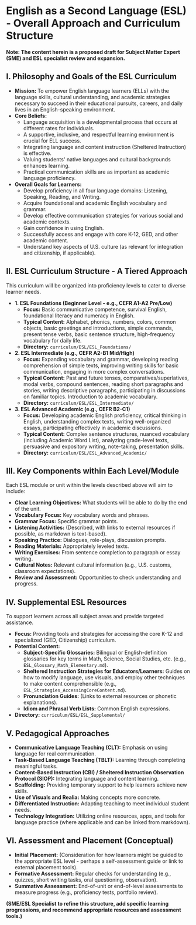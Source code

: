 # English as a Second Language (ESL) - Overall Approach and Curriculum Structure
**Note: The content herein is a proposed draft for Subject Matter Expert (SME) and ESL specialist review and expansion.**

## I. Philosophy and Goals of the ESL Curriculum
*   **Mission:** To empower English language learners (ELLs) with the language skills, cultural understanding, and academic strategies necessary to succeed in their educational pursuits, careers, and daily lives in an English-speaking environment.
*   **Core Beliefs:**
    *   Language acquisition is a developmental process that occurs at different rates for individuals.
    *   A supportive, inclusive, and respectful learning environment is crucial for ELL success.
    *   Integrating language and content instruction (Sheltered Instruction) is effective.
    *   Valuing students' native languages and cultural backgrounds enhances learning.
    *   Practical communication skills are as important as academic language proficiency.
*   **Overall Goals for Learners:**
    *   Develop proficiency in all four language domains: Listening, Speaking, Reading, and Writing.
    *   Acquire foundational and academic English vocabulary and grammar.
    *   Develop effective communication strategies for various social and academic contexts.
    *   Gain confidence in using English.
    *   Successfully access and engage with core K-12, GED, and other academic content.
    *   Understand key aspects of U.S. culture (as relevant for integration and citizenship, if applicable).

## II. ESL Curriculum Structure - A Tiered Approach
This curriculum will be organized into proficiency levels to cater to diverse learner needs.
*   **1. ESL Foundations (Beginner Level - e.g., CEFR A1-A2 Pre/Low)**
    *   **Focus:** Basic communicative competence, survival English, foundational literacy and numeracy in English.
    *   **Typical Content:** Alphabet, phonics, numbers, colors, common objects, basic greetings and introductions, simple commands, present tense verbs, basic sentence structure, high-frequency vocabulary for daily life.
    *   **Directory:** `curriculum/ESL/ESL_Foundations/`
*   **2. ESL Intermediate (e.g., CEFR A2-B1 Mid/High)**
    *   **Focus:** Expanding vocabulary and grammar, developing reading comprehension of simple texts, improving writing skills for basic communication, engaging in more complex conversations.
    *   **Typical Content:** Past and future tenses, comparatives/superlatives, modal verbs, compound sentences, reading short paragraphs and stories, writing descriptive paragraphs, participating in discussions on familiar topics. Introduction to academic vocabulary.
    *   **Directory:** `curriculum/ESL/ESL_Intermediate/`
*   **3. ESL Advanced Academic (e.g., CEFR B2-C1)**
    *   **Focus:** Developing academic English proficiency, critical thinking in English, understanding complex texts, writing well-organized essays, participating effectively in academic discussions.
    *   **Typical Content:** Complex sentence structures, nuanced vocabulary (including Academic Word List), analyzing grade-level texts, persuasive and expository writing, note-taking, presentation skills.
    *   **Directory:** `curriculum/ESL/ESL_Advanced_Academic/`

## III. Key Components within Each Level/Module
Each ESL module or unit within the levels described above will aim to include:
*   **Clear Learning Objectives:** What students will be able to do by the end of the unit.
*   **Vocabulary Focus:** Key vocabulary words and phrases.
*   **Grammar Focus:** Specific grammar points.
*   **Listening Activities:** (Described, with links to external resources if possible, as markdown is text-based).
*   **Speaking Practice:** Dialogues, role-plays, discussion prompts.
*   **Reading Materials:** Appropriately leveled texts.
*   **Writing Exercises:** From sentence completion to paragraph or essay writing.
*   **Cultural Notes:** Relevant cultural information (e.g., U.S. customs, classroom expectations).
*   **Review and Assessment:** Opportunities to check understanding and progress.

## IV. Supplemental ESL Resources
To support learners across all subject areas and provide targeted assistance.
*   **Focus:** Providing tools and strategies for accessing the core K-12 and specialized (GED, Citizenship) curriculum.
*   **Potential Content:**
    *   **Subject-Specific Glossaries:** Bilingual or English-definition glossaries for key terms in Math, Science, Social Studies, etc. (e.g., `ESL_Glossary_Math_Elementary.md`).
    *   **Sheltered Instruction Strategies for Educators/Learners:** Guides on how to modify language, use visuals, and employ other techniques to make content comprehensible (e.g., `ESL_Strategies_AccessingCoreContent.md`).
    *   **Pronunciation Guides:** (Links to external resources or phonetic explanations).
    *   **Idiom and Phrasal Verb Lists:** Common English expressions.
*   **Directory:** `curriculum/ESL/ESL_Supplemental/`

## V. Pedagogical Approaches
*   **Communicative Language Teaching (CLT):** Emphasis on using language for real communication.
*   **Task-Based Language Teaching (TBLT):** Learning through completing meaningful tasks.
*   **Content-Based Instruction (CBI) / Sheltered Instruction Observation Protocol (SIOP):** Integrating language and content learning.
*   **Scaffolding:** Providing temporary support to help learners achieve new skills.
*   **Use of Visuals and Realia:** Making concepts more concrete.
*   **Differentiated Instruction:** Adapting teaching to meet individual student needs.
*   **Technology Integration:** Utilizing online resources, apps, and tools for language practice (where applicable and can be linked from markdown).

## VI. Assessment and Placement (Conceptual)
*   **Initial Placement:** (Consideration for how learners might be guided to the appropriate ESL level - perhaps a self-assessment guide or link to external placement tools).
*   **Formative Assessment:** Regular checks for understanding (e.g., quizzes, short writing tasks, oral questioning, observation).
*   **Summative Assessment:** End-of-unit or end-of-level assessments to measure progress (e.g., proficiency tests, portfolio review).

**(SME/ESL Specialist to refine this structure, add specific learning progressions, and recommend appropriate resources and assessment tools.)**
